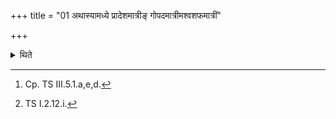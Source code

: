 +++
title = "01 अथास्यामध्ये प्रादेशमात्रीङ् गोपदमात्रीमश्वशफमात्रीं"

+++

<details><summary>थिते</summary>

1. Then having made the four-cornered Uttaranābhi of the size of a span, or of the size of the hoof of a bull or of the size of the hoof of a horse, on the middle of it Uttaravedi, with Catuḥśikhaṇḍe yuvatī...[^1] having addressed both the Uttaravedi and the Uttaranābhi. with indraghoṣastvā purastāt pātu...[^2] the Adhvaryu sprinkles water on the Uttaravedi in accordance with the characteristic mark (word in the formula mentioning the quarter).  

[^1]: Cp. TS III.5.1.a,e,d.  

[^2]: TS I.2.12.i.
</details>
